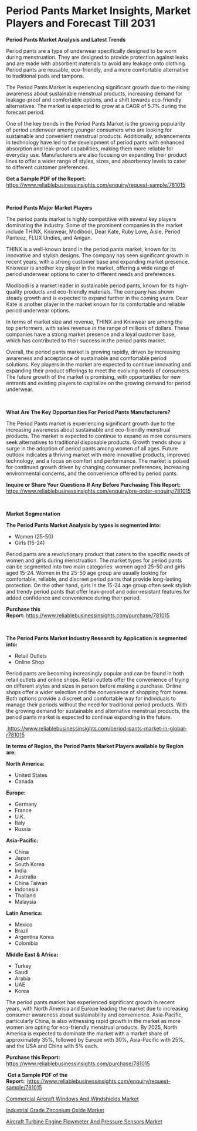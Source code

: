 <p><h1>Period Pants Market Insights, Market Players and Forecast Till 2031</h1></p><p><strong>Period Pants Market Analysis and Latest Trends</strong></p>
<p><p>Period pants are a type of underwear specifically designed to be worn during menstruation. They are designed to provide protection against leaks and are made with absorbent materials to avoid any leakage onto clothing. Period pants are reusable, eco-friendly, and a more comfortable alternative to traditional pads and tampons.</p><p>The Period Pants Market is experiencing significant growth due to the rising awareness about sustainable menstrual products, increasing demand for leakage-proof and comfortable options, and a shift towards eco-friendly alternatives. The market is expected to grow at a CAGR of 5.7% during the forecast period.</p><p>One of the key trends in the Period Pants Market is the growing popularity of period underwear among younger consumers who are looking for sustainable and convenient menstrual products. Additionally, advancements in technology have led to the development of period pants with enhanced absorption and leak-proof capabilities, making them more reliable for everyday use. Manufacturers are also focusing on expanding their product lines to offer a wider range of styles, sizes, and absorbency levels to cater to different customer preferences.</p></p>
<p><strong>Get a Sample PDF of the Report:&nbsp;</strong> <a href="https://www.reliablebusinessinsights.com/enquiry/request-sample/781015">https://www.reliablebusinessinsights.com/enquiry/request-sample/781015</a></p>
<p>&nbsp;</p>
<p><strong>Period Pants Major Market Players</strong></p>
<p><p>The period pants market is highly competitive with several key players dominating the industry. Some of the prominent companies in the market include THINX, Knixwear, Modibodi, Dear Kate, Ruby Love, Aisle, Period Panteez, FLUX Undies, and Anigan.</p><p>THINX is a well-known brand in the period pants market, known for its innovative and stylish designs. The company has seen significant growth in recent years, with a strong customer base and expanding market presence. Knixwear is another key player in the market, offering a wide range of period underwear options to cater to different needs and preferences.</p><p>Modibodi is a market leader in sustainable period pants, known for its high-quality products and eco-friendly materials. The company has shown steady growth and is expected to expand further in the coming years. Dear Kate is another player in the market known for its comfortable and reliable period underwear options.</p><p>In terms of market size and revenue, THINX and Knixwear are among the top performers, with sales revenue in the range of millions of dollars. These companies have a strong market presence and a loyal customer base, which has contributed to their success in the period pants market.</p><p>Overall, the period pants market is growing rapidly, driven by increasing awareness and acceptance of sustainable and comfortable period solutions. Key players in the market are expected to continue innovating and expanding their product offerings to meet the evolving needs of consumers. The future growth of the market is promising, with opportunities for new entrants and existing players to capitalize on the growing demand for period underwear.</p></p>
<p>&nbsp;</p>
<p><strong>What Are The Key Opportunities For Period Pants Manufacturers?</strong></p>
<p><p>The Period Pants market is experiencing significant growth due to the increasing awareness about sustainable and eco-friendly menstrual products. The market is expected to continue to expand as more consumers seek alternatives to traditional disposable products. Growth trends show a surge in the adoption of period pants among women of all ages. Future outlook indicates a thriving market with more innovative products, improved technology, and a focus on comfort and performance. The market is poised for continued growth driven by changing consumer preferences, increasing environmental concerns, and the convenience offered by period pants.</p></p>
<p><strong>Inquire or Share Your Questions If Any Before Purchasing This Report:</strong> <a href="https://www.reliablebusinessinsights.com/enquiry/pre-order-enquiry/781015">https://www.reliablebusinessinsights.com/enquiry/pre-order-enquiry/781015</a></p>
<p>&nbsp;</p>
<p><strong>Market Segmentation</strong></p>
<p><strong>The Period Pants Market Analysis by types is segmented into:</strong></p>
<p><ul><li>Women (25-50)</li><li>Girls (15-24)</li></ul></p>
<p><p>Period pants are a revolutionary product that caters to the specific needs of women and girls during menstruation. The market types for period pants can be segmented into two main categories: women aged 25-50 and girls aged 15-24. Women in the 25-50 age group are usually looking for comfortable, reliable, and discreet period pants that provide long-lasting protection. On the other hand, girls in the 15-24 age group often seek stylish and trendy period pants that offer leak-proof and odor-resistant features for added confidence and convenience during their period.</p></p>
<p><strong>Purchase this Report:&nbsp;</strong><a href="https://www.reliablebusinessinsights.com/purchase/781015">https://www.reliablebusinessinsights.com/purchase/781015</a></p>
<p>&nbsp;</p>
<p><strong>The Period Pants Market Industry Research by Application is segmented into:</strong></p>
<p><ul><li>Retail Outlets</li><li>Online Shop</li></ul></p>
<p><p>Period pants are becoming increasingly popular and can be found in both retail outlets and online shops. Retail outlets offer the convenience of trying on different styles and sizes in person before making a purchase. Online shops offer a wider selection and the convenience of shopping from home. Both options provide a discreet and comfortable way for individuals to manage their periods without the need for traditional period products. With the growing demand for sustainable and alternative menstrual products, the period pants market is expected to continue expanding in the future.</p></p>
<p><a href="https://www.reliablebusinessinsights.com/period-pants-market-in-global-r781015">&nbsp;https://www.reliablebusinessinsights.com/period-pants-market-in-global-r781015</a></p>
<p><strong>In terms of Region, the Period Pants Market Players available by Region are:</strong></p>
<p>
    <p> <strong> North America: </strong>
        <ul>
            <li>United States</li>
            <li>Canada</li>
        </ul>
        </p> 
    <p> <strong> Europe: </strong>
        <ul>
            <li>Germany</li>
            <li>France</li>
            <li>U.K.</li>
            <li>Italy</li>
            <li>Russia</li>
        </ul>
        </p> 
    <p> <strong> Asia-Pacific: </strong>
        <ul>
            <li>China</li>
            <li>Japan</li>
            <li>South Korea</li>
            <li>India</li>
            <li>Australia</li>
            <li>China Taiwan</li>
            <li>Indonesia</li>
            <li>Thailand</li>
            <li>Malaysia</li>
        </ul>
        </p> 
    <p> <strong> Latin America: </strong>
        <ul>
            <li>Mexico</li>
            <li>Brazil</li>
            <li>Argentina Korea</li>
            <li>Colombia</li>
        </ul>
        </p> 
    <p> <strong> Middle East & Africa: </strong>
        <ul>
            <li>Turkey</li>
            <li>Saudi</li>
            <li>Arabia</li>
            <li>UAE</li>
            <li>Korea</li>
        </ul>
    </p>
    </p>
<p><p>The period pants market has experienced significant growth in recent years, with North America and Europe leading the market due to increasing consumer awareness about sustainability and convenience. Asia-Pacific, particularly China, is also witnessing rapid growth in the market as more women are opting for eco-friendly menstrual products. By 2025, North America is expected to dominate the market with a market share of approximately 35%, followed by Europe with 30%, Asia-Pacific with 25%, and the USA and China with 5% each.</p></p>
<p><strong>Purchase this Report: </strong><a href="https://www.reliablebusinessinsights.com/purchase/781015">https://www.reliablebusinessinsights.com/purchase/781015</a></p>
<p>&nbsp;<strong>Get a Sample PDF of the Report:&nbsp;&nbsp;</strong><a href="https://www.reliablebusinessinsights.com/enquiry/request-sample/781015">https://www.reliablebusinessinsights.com/enquiry/request-sample/781015</a></p>
<p><strong></strong></p>
<p><p><a href="https://github.com/pennyaldbrittonh658/Market-Research-Report-List-1/blob/main/commercial-aircraft-windows-and-windshields-market.md">Commercial Aircraft Windows And Windshields Market</a></p><p><a href="https://view.publitas.com/reportprime-1/global-industrial-grade-zirconium-oxide-industry-research-report-competitive-landscape-market-size-regional-status-and-prospect-forecast-2024-2031/">Industrial Grade Zirconium Oxide Market</a></p><p><a href="https://github.com/dmmanir420/Market-Research-Report-List-1/blob/main/aircraft-turbine-engine-flowmeter-and-pressure-sensors-market.md">Aircraft Turbine Engine Flowmeter And Pressure Sensors Market</a></p></p>